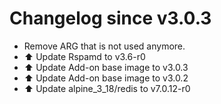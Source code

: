 # Changelog since v3.0.3
- Remove ARG that is not used anymore. 
- ⬆️ Update Rspamd to v3.6-r0 
- ⬆️ Update Add-on base image to v3.0.3 
- ⬆️ Update Add-on base image to v3.0.2 
- ⬆️ Update alpine_3_18/redis to v7.0.12-r0 
